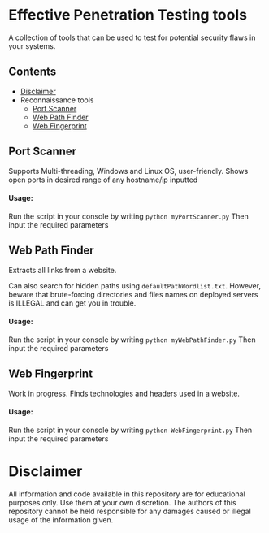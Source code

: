 # Effective Penetration Testing tools
A collection of tools that can be used to test for potential security flaws in your systems.

## Contents
* [Disclaimer](#disclaimer)
* Reconnaissance tools
  * [Port Scanner](#port-scanner)
  * [Web Path Finder](#web-path-finder)
  * [Web Fingerprint](#web-fingerprint)

## Port Scanner
Supports Multi-threading, Windows and Linux OS, user-friendly. Shows open ports in desired range of any hostname/ip inputted

#### Usage:
Run the script in your console by writing `python myPortScanner.py`
Then input the required parameters

## Web Path Finder
Extracts all links from a website.

Can also search for hidden paths using `defaultPathWordlist.txt`. However, beware that brute-forcing directories and files names on deployed servers is ILLEGAL and can get you in trouble.

#### Usage:
Run the script in your console by writing `python myWebPathFinder.py`
Then input the required parameters

## Web Fingerprint
Work in progress. Finds technologies and headers used in a website.

#### Usage:
Run the script in your console by writing `python WebFingerprint.py`
Then input the required parameters


# Disclaimer
All information and code available in this repository are for educational purposes only. Use them at your own discretion. The authors of this repository cannot be held responsible for any damages caused or illegal usage of the information given.
